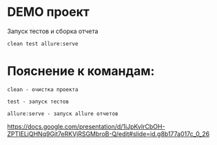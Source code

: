 # DEMO проект

Запуск тестов и сборка отчета

```mvn
clean test allure:serve
```

Пояснение к командам:
=========================

```mvn
clean - очистка проекта
```

```mvn
test - запуск тестов
```

```mvn
allure:serve - запуск allure отчетов
```


https://docs.google.com/presentation/d/1iJpKvIrCbOH-ZPTIELiQHNq9Gjt7eRKVjRSGMbroB-Q/edit#slide=id.g8b177a017c_0_26
